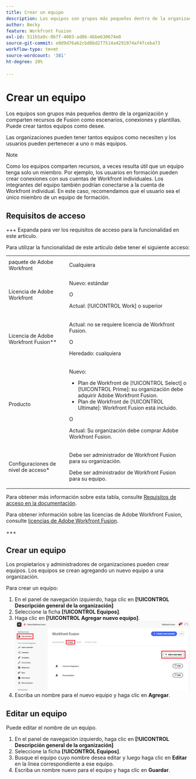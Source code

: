 ```yaml
---
title: Crear un equipo
description: Los equipos son grupos más pequeños dentro de la organización y comparten recursos de Fusion como escenarios, conexiones y plantillas. Puede crear tantos equipos como desee.
author: Becky
feature: Workfront Fusion
exl-id: 511b5a9c-0b7f-4003-ad86-4bbe630674e0
source-git-commit: e0d9d76ab2cbd8bd277514a4291974af4fceba73
workflow-type: tm+mt
source-wordcount: '381'
ht-degree: 20%

---
```


# Crear un equipo

Los equipos son grupos más pequeños dentro de la organización y comparten recursos de Fusion como escenarios, conexiones y plantillas. Puede crear tantos equipos como desee.

Las organizaciones pueden tener tantos equipos como necesiten y los usuarios pueden pertenecer a uno o más equipos.

>[!NOTE]
>
>Como los equipos comparten recursos, a veces resulta útil que un equipo tenga solo un miembro. Por ejemplo, los usuarios en formación pueden crear conexiones con sus cuentas de Workfront individuales. Los integrantes del equipo también podrían conectarse a la cuenta de Workfront individual. En este caso, recomendamos que el usuario sea el único miembro de un equipo de formación.

## Requisitos de acceso

+++ Expanda para ver los requisitos de acceso para la funcionalidad en este artículo.

Para utilizar la funcionalidad de este artículo debe tener el siguiente acceso:

<table style="table-layout:auto">
 <col> 
 <col> 
 <tbody> 
  <tr> 
   <td role="rowheader">paquete de Adobe Workfront</td> 
   <td> <p>Cualquiera</p> </td> 
  </tr> 
  <tr data-mc-conditions=""> 
   <td role="rowheader">Licencia de Adobe Workfront</td> 
   <td> <p>Nuevo: estándar</p><p>O</p><p>Actual: [!UICONTROL Work] o superior</p> </td> 
  </tr> 
  <tr> 
   <td role="rowheader">Licencia de Adobe Workfront Fusion**</td> 
   <td>
   <p>Actual: no se requiere licencia de Workfront Fusion.</p>
   <p>O</p>
   <p>Heredado: cualquiera </p>
   </td> 
  </tr> 
  <tr> 
   <td role="rowheader">Producto</td> 
   <td>
   <p>Nuevo:</p> <ul><li>Plan de Workfront de [!UICONTROL Select] o [!UICONTROL Prime]: su organización debe adquirir Adobe Workfront Fusion.</li><li>Plan de Workfront de [!UICONTROL Ultimate]: Workfront Fusion está incluido.</li></ul>
   <p>O</p>
   <p>Actual: Su organización debe comprar Adobe Workfront Fusion.</p>
   </td> 
  </tr>
  <tr data-mc-conditions=""> 
   <td role="rowheader">Configuraciones de nivel de acceso*</td> 
   <td> 
     <p>Debe ser administrador de Workfront Fusion para su organización.</p>
     <p>Debe ser administrador de Workfront Fusion para su equipo.</p>
   </td> 
  </tr> 
   </td> 
  </tr> 
 </tbody> 
</table>

Para obtener más información sobre esta tabla, consulte [Requisitos de acceso en la documentación](/help/workfront-fusion/references/licenses-and-roles/access-level-requirements-in-documentation.md).

Para obtener información sobre las licencias de Adobe Workfront Fusion, consulte [licencias de Adobe Workfront Fusion](/help/workfront-fusion/set-up-and-manage-workfront-fusion/licensing-operations-overview/license-automation-vs-integration.md).

+++



## Crear un equipo

Los propietarios y administradores de organizaciones pueden crear equipos. Los equipos se crean agregando un nuevo equipo a una organización.

Para crear un equipo:

1. En el panel de navegación izquierdo, haga clic en **[!UICONTROL Descripción general de la organización]**
1. Seleccione la ficha **[!UICONTROL Equipos]**.
1. Haga clic en **[!UICONTROL Agregar nuevo equipo]**.
   ![Crear un equipo](assets/create-new-team-button.png)
1. Escriba un nombre para el nuevo equipo y haga clic en **Agregar**.

## Editar un equipo

Puede editar el nombre de un equipo.

1. En el panel de navegación izquierdo, haga clic en **[!UICONTROL Descripción general de la organización]**
1. Seleccione la ficha **[!UICONTROL Equipos]**.
1. Busque el equipo cuyo nombre desea editar y luego haga clic en **Editar** en la línea correspondiente a ese equipo.
1. Escriba un nombre nuevo para el equipo y haga clic en **Guardar**.

